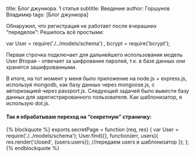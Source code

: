 title: Блог джуниора. 1 статья
subtitle:  Введение
author: Горшунов Владимир
tags: [Блог джуниора]

Обнаружил, что регистрация не работает после вчерашних “переделок”<!-- more -->:
Решилось всё простыми:

var User   = require('./../models/schema')
  , bcrypt = require('bcrypt');

Первая строчка подключает для дальнейшего использования модель User
Вторая - отвечает за шифрование паролей, т.к. в базе данных они хранятся зашифрованными.

В итоге, на тот момент у меня было приложение на node.js + express.js, используя mongodb, как базу данных через mongoose.js, с авторизацией через passport.js.
Следующей задачей было вывести базу данных для зарегистрированного пользователя.
Как шаблонизатор, я использую dot.js.

#### Так я обрабатываю переход на “секретную” страничку:

{% blockquote %}
exports.secretPage = function (req, res) {
  var User = require('./../models/schema');
  User.find({}, function(err, users){
    res.render('closed', {users:users}); //передаем users в шаблонизатор
  });
};
{% endblockquote %}
